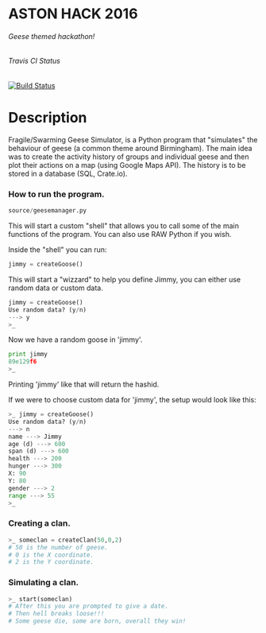 ASTON HACK 2016
===
###### Geese themed hackathon!

###### Travis CI Status
[![Build Status](https://travis-ci.com/thee-engineer/astonhack-2016.svg?token=ySNrvJx6Lqs7r3y3HqKN&branch=master)](https://travis-ci.com/thee-engineer/astonhack-2016)


# Description
Fragile/Swarming Geese Simulator, is a Python program that "simulates" the
behaviour of geese (a common theme around Birmingham). The main idea was to
create the activity history of groups and individual geese and then plot their
actions on a map (using Google Maps API). The history is to be stored in a
database (SQL, Crate.io).

### How to run the program.
```python
source/geesemanager.py
```
This will start a custom "shell" that allows you to call some of the main
functions of the program. You can also use RAW Python if you wish.

Inside the "shell" you can run:
```python
jimmy = createGoose()
```
This will start a "wizzard" to help you define
Jimmy, you can either use random data or custom
data.
```python
jimmy = createGoose()
Use random data? (y/n)
---> y
>_
```
Now we have a random goose in 'jimmy'.
```python
print jimmy
89e129f6
>_
```
Printing 'jimmy' like that will return the hashid.


If we were to choose custom data for 'jimmy', the
setup would look like this:
```python
>_ jimmy = createGoose()
Use random data? (y/n)
---> n
name ---> Jimmy
age (d) ---> 600
span (d) ---> 600
health ---> 200
hunger ---> 300
X: 90
Y: 80
gender ---> 2
range ---> 55
>_
```

### Creating a clan.

```python
>_ someclan = createClan(50,0,2)
# 50 is the number of geese.
# 0 is the X coordinate.
# 2 is the Y coordinate.
```

### Simulating a clan.

```python
>_ start(someclan)
# After this you are prompted to give a date.
# Then hell breaks loose!!!
# Some geese die, some are born, overall they win!
```
